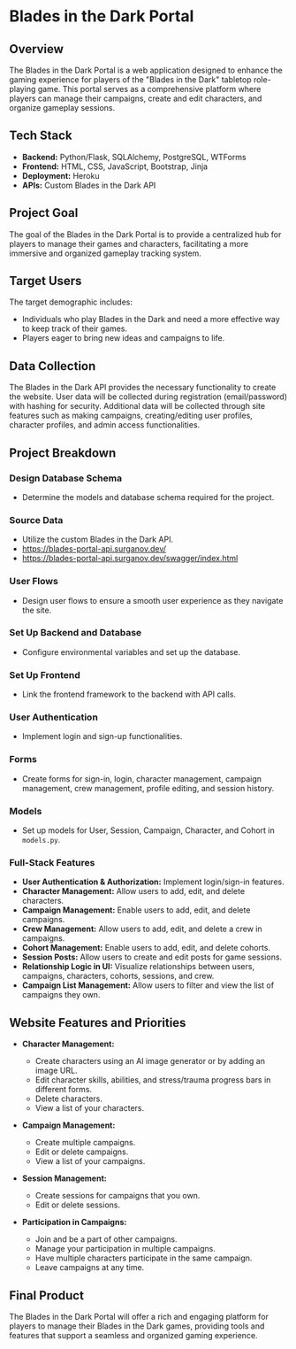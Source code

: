 # Blades in the Dark Portal

## Overview
The Blades in the Dark Portal is a web application designed to enhance the gaming experience for players of the "Blades in the Dark" tabletop role-playing game. This portal serves as a comprehensive platform where players can manage their campaigns, create and edit characters, and organize gameplay sessions.

## Tech Stack
- **Backend:** Python/Flask, SQLAlchemy, PostgreSQL, WTForms
- **Frontend:** HTML, CSS, JavaScript, Bootstrap, Jinja
- **Deployment:** Heroku
- **APIs:** Custom Blades in the Dark API

## Project Goal
The goal of the Blades in the Dark Portal is to provide a centralized hub for players to manage their games and characters, facilitating a more immersive and organized gameplay tracking system.

## Target Users
The target demographic includes:
- Individuals who play Blades in the Dark and need a more effective way to keep track of their games.
- Players eager to bring new ideas and campaigns to life.

## Data Collection
The Blades in the Dark API provides the necessary functionality to create the website. User data will be collected during registration (email/password) with hashing for security. Additional data will be collected through site features such as making campaigns, creating/editing user profiles, character profiles, and admin access functionalities.

## Project Breakdown
### Design Database Schema
- Determine the models and database schema required for the project.

### Source Data
- Utilize the custom Blades in the Dark API.
- https://blades-portal-api.surganov.dev/
- https://blades-portal-api.surganov.dev/swagger/index.html

### User Flows
- Design user flows to ensure a smooth user experience as they navigate the site.

### Set Up Backend and Database
- Configure environmental variables and set up the database.

### Set Up Frontend
- Link the frontend framework to the backend with API calls.

### User Authentication
- Implement login and sign-up functionalities.

### Forms
- Create forms for sign-in, login, character management, campaign management, crew management, profile editing, and session history.

### Models
- Set up models for User, Session, Campaign, Character, and Cohort in `models.py`.

### Full-Stack Features
- **User Authentication & Authorization:** Implement login/sign-in features.
- **Character Management:** Allow users to add, edit, and delete characters.
- **Campaign Management:** Enable users to add, edit, and delete campaigns.
- **Crew Management:** Allow users to add, edit, and delete a crew in campaigns.
- **Cohort Management:** Enable users to add, edit, and delete cohorts.
- **Session Posts:** Allow users to create and edit posts for game sessions.
- **Relationship Logic in UI:** Visualize relationships between users, campaigns, characters, cohorts, sessions, and crew.
- **Campaign List Management:** Allow users to filter and view the list of campaigns they own.

## Website Features and Priorities
- **Character Management:**
  - Create characters using an AI image generator or by adding an image URL.
  - Edit character skills, abilities, and stress/trauma progress bars in different forms.
  - Delete characters.
  - View a list of your characters.

- **Campaign Management:**
  - Create multiple campaigns.
  - Edit or delete campaigns.
  - View a list of your campaigns.

- **Session Management:**
  - Create sessions for campaigns that you own.
  - Edit or delete sessions.

- **Participation in Campaigns:**
  - Join and be a part of other campaigns.
  - Manage your participation in multiple campaigns.
  - Have multiple characters participate in the same campaign.
  - Leave campaigns at any time.

## Final Product
The Blades in the Dark Portal will offer a rich and engaging platform for players to manage their Blades in the Dark games, providing tools and features that support a seamless and organized gaming experience.
